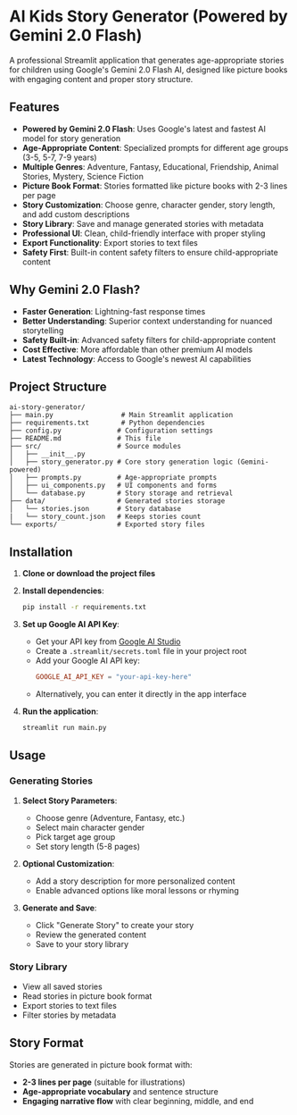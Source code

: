 # AI Kids Story Generator (Powered by Gemini 2.0 Flash)

A professional Streamlit application that generates age-appropriate stories for children using Google's Gemini 2.0 Flash AI, designed like picture books with engaging content and proper story structure.

## Features

- **Powered by Gemini 2.0 Flash**: Uses Google's latest and fastest AI model for story generation
- **Age-Appropriate Content**: Specialized prompts for different age groups (3-5, 5-7, 7-9 years)
- **Multiple Genres**: Adventure, Fantasy, Educational, Friendship, Animal Stories, Mystery, Science Fiction
- **Picture Book Format**: Stories formatted like picture books with 2-3 lines per page
- **Story Customization**: Choose genre, character gender, story length, and add custom descriptions
- **Story Library**: Save and manage generated stories with metadata
- **Professional UI**: Clean, child-friendly interface with proper styling
- **Export Functionality**: Export stories to text files
- **Safety First**: Built-in content safety filters to ensure child-appropriate content

## Why Gemini 2.0 Flash?

- **Faster Generation**: Lightning-fast response times
- **Better Understanding**: Superior context understanding for nuanced storytelling
- **Safety Built-in**: Advanced safety filters for child-appropriate content
- **Cost Effective**: More affordable than other premium AI models
- **Latest Technology**: Access to Google's newest AI capabilities

## Project Structure

```
ai-story-generator/
├── main.py                 # Main Streamlit application
├── requirements.txt        # Python dependencies
├── config.py              # Configuration settings
├── README.md              # This file
├── src/                   # Source modules
│   ├── __init__.py
│   ├── story_generator.py # Core story generation logic (Gemini-powered)
│   ├── prompts.py         # Age-appropriate prompts
│   ├── ui_components.py   # UI components and forms
│   └── database.py        # Story storage and retrieval
├── data/                  # Generated stories storage
│   └── stories.json       # Story database
|   └── story_count.json   # Keeps stories count
└── exports/               # Exported story files
```

## Installation

1. **Clone or download the project files**

2. **Install dependencies**:
   ```bash
   pip install -r requirements.txt
   ```

3. **Set up Google AI API Key**:
   - Get your API key from [Google AI Studio](https://makersuite.google.com/app/apikey)
   - Create a `.streamlit/secrets.toml` file in your project root
   - Add your Google AI API key:
     ```toml
     GOOGLE_AI_API_KEY = "your-api-key-here"
     ```
   - Alternatively, you can enter it directly in the app interface

4. **Run the application**:
   ```bash
   streamlit run main.py
   ```

## Usage

### Generating Stories

1. **Select Story Parameters**:
   - Choose genre (Adventure, Fantasy, etc.)
   - Select main character gender
   - Pick target age group
   - Set story length (5-8 pages)

2. **Optional Customization**:
   - Add a story description for more personalized content
   - Enable advanced options like moral lessons or rhyming

3. **Generate and Save**:
   - Click "Generate Story" to create your story
   - Review the generated content
   - Save to your story library

### Story Library

- View all saved stories
- Read stories in picture book format
- Export stories to text files
- Filter stories by metadata

##  Story Format

Stories are generated in picture book format with:
- **2-3 lines per page** (suitable for illustrations)
- **Age-appropriate vocabulary** and sentence structure
- **Engaging narrative flow** with clear beginning, middle, and end
